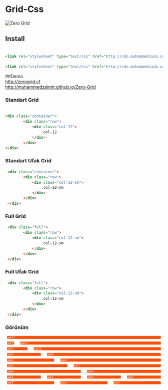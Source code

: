 # Grid-Css


![Zero Grid](https://avatars2.githubusercontent.com/u/19535810?v=3&s=200 "Zero Grid")

## Install

```html

<link rel="stylesheet" type="text/css" href="http://cdn.muhammedzaim.com/ZeroGrid/v1/Zero-Grid.css">

<link rel="stylesheet" type="text/css" href="http://cdn.muhammedzaim.com/ZeroGrid/v1/Zero-Grid.min.css">

```

##Demo   
http://zerogrid.cf   
http://muhammedzaimtr.github.io/Zero-Grid

### Standart Grid
```html

<div class="container">
        <div class="row">
            <div class="col-12">
                .col-12
            </div>
        </div>
</div>

```

### Standart Ufak Grid

```html
 <div class="container">
        <div class="row">
            <div class="col-12-sm">
                .col-12-sm
            </div>
        </div>
 </div>
```

### Full Grid

```html
 <div class="full">
        <div class="row">
            <div class="col-12-sm">
                .col-12-sm
            </div>
        </div>
 </div>
```

### Full Ufak Grid

```html
 <div class="full">
        <div class="row">
            <div class="col-12-sm">
                .col-12-sm
            </div>
        </div>
 </div>
```


### Görünüm

![Masaüstü](https://raw.githubusercontent.com/muhammedzaimtr/Grid-Css/master/goruntu/1.png "Masaüstü")


